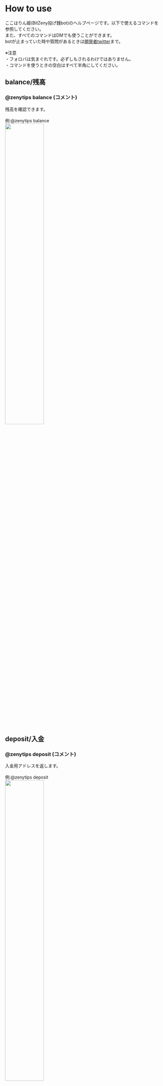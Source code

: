 # How to use

ここはりん姫(BitZeny投げ銭bot)のヘルプページです。以下で使えるコマンドを参照してください。<br>
また、すべてのコマンドはDMでも使うことができます。<br>
botが止まっていた時や質問があるときは[開発者twitter](https://twitter.com/tra_sta)まで。<br><br>
※注意<br>
・フォロバは気まぐれです。必ずしもされるわけではありません。<br>
・コマンドを使うときの空白はすべて半角にしてください。<br>

## balance/残高
### @zenytips balance (コメント)<br>
残高を確認できます。<br><br>
例:@zenytips balance<br>
<img src="https://i.imgur.com/kjoqPPN.png" alt="" width="50%" height="50%">

## deposit/入金
### @zenytips deposit (コメント)<br>
入金用アドレスを返します。<br><br>
例:@zenytips deposit<br>
<img src="https://i.imgur.com/r6cxfFc.png" alt="" width="50%" height="50%">

## withdraw/出金
### @zenytips withdraw 受取ZNYアドレス 出金額<br>
指定した額を出金することができます。<br><br>
例:@zenytips withdraw EXAMPleAdDreSS 10<br>
<img src="https://i.imgur.com/NNqJiEu.png" alt="" width="50%" height="50%">

## withdrawall/全額出金
### @zenytips withdrawall 受取ZNYアドレス<br>
りん姫にある残高すべてを出金することができます。<br><br>
例:@zenytips withdrawall EXAMPleAdDreSS<br>

## send/送金

## tip/投銭
### @￰zenytips tip @￰twitterアカウント 投銭額(ZNY)<br>
投げ銭をします。送られた側は3日以内にbalanceをすると受け取れます。<br><br>
また、@￰zenytips tip @￰zenytips 投銭額(ZNY)<br>
で開発者に寄付できます。サーバー維持費に使うので是非投げ銭どうぞ。

## rain
 @￰zenytips rain 撒銭額(ZNY)<br>
 rainを受け取れる条件は、残高5zny以上でbalanceをしていること<br>
 出金して10zny切った場合は取り消し

## rainlist
DMでのみ使えます。rainを受け取る条件を満たしている人一覧を返します。

## rainfollower
@￰zenytips rainfollower 撒銭額(ZNY)<br>
自分のフォロワーの人に限りrainをします。重いので連発しないでね。

## rainfollowerlist
DMでのみ使えます。rainfollowerを受け取る条件を満たしている人一覧を返します。
